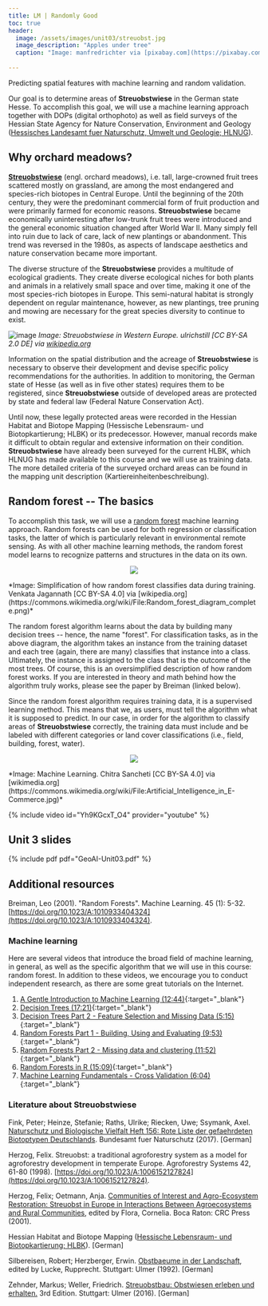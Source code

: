 ```yaml
---
title: LM | Randomly Good
toc: true
header:
  image: /assets/images/unit03/streuobst.jpg
  image_description: "Apples under tree"
  caption: "Image: manfredrichter via [pixabay.com](https://pixabay.com/de/photos/%C3%A4pfel-streuobst-obstbaum-apfelbaum-3684775/)"
 
---
```


Predicting spatial features with machine learning and random validation. 

<!--more-->

Our goal is to determine areas of **Streuobstwiese** in the German state Hesse. To accomplish this goal, we will use a machine learning approach together with DOPs (digital orthophoto) as well as field surveys of the Hessian State Agency for Nature Conservation, Environment and Geology ([Hessisches Landesamt fuer Naturschutz, Umwelt und Geologie; HLNUG](https://www.hlnug.de/)).

## Why orchard meadows?
[**Streuobstwiese**](https://en.wikipedia.org/wiki/Orchard#Central_Europe) (engl. orchard meadows), i.e. tall, large-crowned fruit trees scattered mostly on grassland, are among the most endangered and species-rich biotopes in Central Europe. Until the beginning of the 20th century, they were the predominant commercial form of fruit production and were primarily farmed for economic reasons. **Streuobstwiese** became economically uninteresting after low-trunk fruit trees were introduced and the general economic situation changed after World War II. Many simply fell into ruin due to lack of care, lack of new plantings or abandonment. This trend was reversed in the 1980s, as aspects of landscape aesthetics and nature conservation became more important.

The diverse structure of the **Streuobstwiese** provides a multitude of ecological gradients. They create diverse ecological niches for both plants and animals in a relatively small space and over time, making it one of the most species-rich biotopes in Europe. This semi-natural habitat is strongly dependent on regular maintenance, however, as new plantings, tree pruning and mowing are necessary for the great species diversity to continue to exist.

![image](../assets/images/unit03/Tuebingen_Streuobstwiese.jpg)
*Image: Streuobstwiese in Western Europe. ulrichstill [CC BY-SA 2.0 DE] via [wikipedia.org](https://de.wikipedia.org/wiki/Streuobstwiese#/media/Datei:Tuebingen_Streuobstwiese.jpg)*

Information on the spatial distribution and the acreage of **Streuobstwiese** is necessary to observe their development and devise specific policy recommendations for the authorities. In addition to monitoring, the German state of Hesse (as well as in five other states) requires them to be registered, since **Streuobstwiese** outside of developed areas are protected by state and federal law (Federal Nature Conservation Act).

Until now, these legally protected areas were recorded in the Hessian Habitat and Biotope Mapping (Hessische Lebensraum- und Biotopkartierung; HLBK) or its predecessor. However, manual records make it difficult to obtain regular and extensive information on their condition. **Streuobstwiese** have already been surveyed for the current HLBK, which HLNUG has made available to this course and we will use as training data. The more detailed criteria of the surveyed orchard areas can be found in the mapping unit description (Kartiereinheitenbeschreibung).


## Random forest -- The basics
To accomplish this task, we will use a [random forest](https://en.wikipedia.org/wiki/Random_forest) machine learning approach. Random forests can be used for both regression or classification tasks, the latter of which is particularly relevant in environmental remote sensing. As with all other machine learning methods, the random forest model learns to recognize patterns and structures in the data on its own.

<p align="center">
  <img src = "../assets/images/unit03/Random_forest_diagram_complete.png">
</p>
*Image: Simplification of how random forest classifies data during training. Venkata Jagannath [CC BY-SA 4.0] via [wikipedia.org](https://commons.wikimedia.org/wiki/File:Random_forest_diagram_complete.png)*

The random forest algorithm learns about the data by building many decision trees -- hence, the name "forest". For classification tasks, as in the above diagram, the algorithm takes an instance from the training dataset and each tree (again, there are many) classifies that instance into a class. Ultimately, the instance is assigned to the class that is the outcome of the most trees. Of course, this is an oversimplified description of how random forest works. If you are interested in theory and math behind how the algorithm truly works, please see the paper by Breiman (linked below).

Since the random forest algorithm requires training data, it is a supervised learning method. This means that we, as users, must tell the algorithm what it is supposed to predict. In our case, in order for the algorithm to classify areas of **Streuobstwiese** correctly, the training data must include and be labeled with different categories or land cover classifications (i.e., field, building, forest, water).

<p align="center">
  <img src="../assets/images/unit03/machine_learning.jpg">
</p>
*Image: Machine Learning. Chitra Sancheti [CC BY-SA 4.0] via [wikimedia.org](https://commons.wikimedia.org/wiki/File:Artificial_Intelligence_in_E-Commerce.jpg)*

{% include video id="Yh9KGcxT_O4" provider="youtube" %}

## Unit 3 slides
{% include pdf pdf="GeoAI-Unit03.pdf" %}

## Additional resources
Breiman, Leo (2001). "Random Forests". Machine Learning. 45 (1): 5-32. [https://doi.org/10.1023/A:1010933404324](https://doi.org/10.1023/A:1010933404324).

### Machine learning
Here are several videos that introduce the broad field of machine learning, in general, as well as the specific algorithm that we will use in this course: random forest. In addition to these videos, we encourage you to conduct independent research, as there are some great tutorials on the Internet.

1. [A Gentle Introduction to Machine Learning (12:44)](https://www.youtube.com/watch?v=Gv9_4yMHFhI&list=PLblh5JKOoLUICTaGLRoHQDuF_7q2GfuJF){:target="_blank"}  
2. [Decision Trees (17:21)](https://www.youtube.com/watch?v=7VeUPuFGJHk){:target="_blank"}  
3. [Decision Trees Part 2 - Feature Selection and Missing Data (5:15)](https://www.youtube.com/watch?v=wpNl-JwwplA){:target="_blank"}  
4. [Random Forests Part 1 - Building, Using and Evaluating (9:53)](https://www.youtube.com/watch?v=J4Wdy0Wc_xQ){:target="_blank"}  
5. [Random Forests Part 2 - Missing data and clustering (11:52)](https://www.youtube.com/watch?v=sQ870aTKqiM){:target="_blank"}  
6. [Random Forests in R (15:09)](https://www.youtube.com/watch?v=6EXPYzbfLCE){:target="_blank"}  
7. [Machine Learning Fundamentals - Cross Validation (6:04)](https://www.youtube.com/watch?v=fSytzGwwBVw){:target="_blank"}

### Literature about **Streuobstwiese**
Fink, Peter; Heinze, Stefanie; Raths, Ulrike; Riecken, Uwe; Ssymank, Axel. [Naturschutz und Biologische Vielfalt Heft 156: Rote Liste der gefaehrdeten Biotoptypen Deutschlands](https://bfn.buchweltshop.de/nabiv-heft-156-rote-liste-der-gefahrdeten-biotoptypen-deutschlands.html). Bundesamt fuer Naturschutz (2017). [German]

Herzog, Felix. Streuobst: a traditional agroforestry system as a model for agroforestry development in temperate Europe. Agroforestry Systems 42, 61-80 (1998). [https://doi.org/10.1023/A:1006152127824](https://doi.org/10.1023/A:1006152127824).

Herzog, Felix; Oetmann, Anja. [Communities of Interest and Agro-Ecosystem Restoration: Streuobst in Europe in Interactions Between Agroecosystems and Rural Communities](https://www.taylorfrancis.com/chapters/edit/10.1201/9781420041385-11/communities-interest-agro-ecosystem-restoration-streuobst-europe-felix-herzog-anja-oetmann), edited by Flora, Cornelia. Boca Raton: CRC Press (2001). 

Hessian Habitat and Biotope Mapping ([Hessische Lebensraum- und Biotopkartierung; HLBK](https://www.hlnug.de/themen/naturschutz/lebensraeume-und-biotopkartierungen/biotopkartierungen/hessische-lebensraum-und-biotopkartierung-hlbk-ab-2014)). [German]

Silbereisen, Robert; Herzberger, Erwin. [Obstbaeume in der Landschaft](https://www.amazon.de/Obstb%C3%A4ume-Landschaft-Rupprecht-Lucke/dp/3800155389), edited by Lucke, Rupprecht. Stuttgart: Ulmer (1992). [German]

Zehnder, Markus; Weller, Friedrich. [Streuobstbau: Obstwiesen erleben und erhalten.](https://www.amazon.de/Streuobstbau-Obstwiesen-erhalten-Markus-Zehnder/dp/3800108100) 3rd Edition. Stuttgart: Ulmer (2016). [German]
